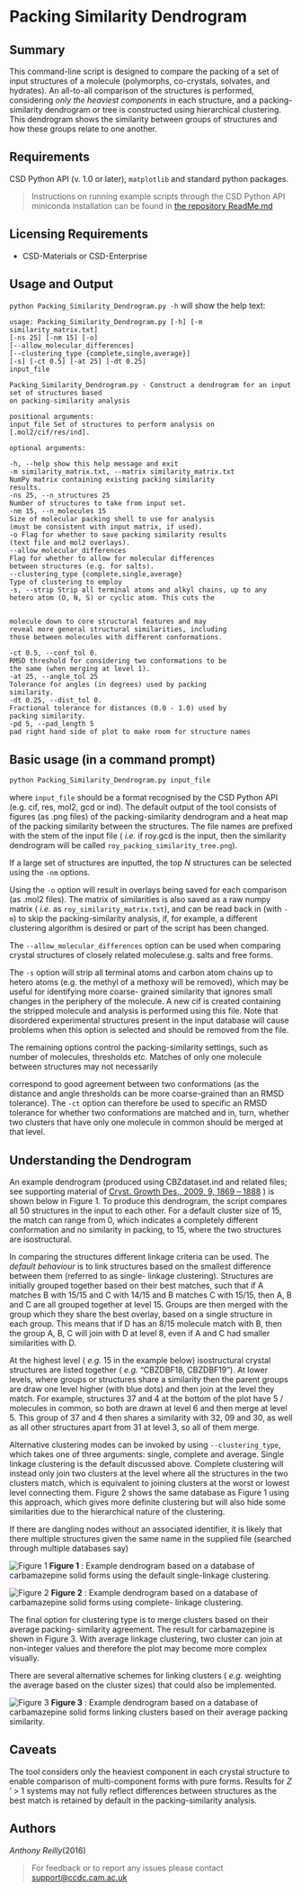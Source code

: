 # Packing Similarity Dendrogram

## Summary

This command-line script is designed to compare the packing of a set of input structures of a molecule (polymorphs,
co-crystals, solvates, and hydrates). An all-to-all comparison of the structures is performed, considering _only the
heaviest components_ in each structure, and a packing-similarity dendrogram or tree is constructed using hierarchical
clustering. This dendrogram shows the similarity between groups of structures and how these groups relate to one
another.

## Requirements

CSD Python API (v. 1.0 or later), `matplotlib` and standard python packages.

> Instructions on running example scripts through the CSD Python API miniconda installation can be found in [the repository ReadMe.md](https://github.com/ccdc-opensource/csd-python-api-scripts#readme)

## Licensing Requirements 

- CSD-Materials or CSD-Enterprise

## Usage and Output

`python Packing_Similarity_Dendrogram.py -h` will show the help text:

```
usage: Packing_Similarity_Dendrogram.py [-h] [-m similarity_matrix.txt]
[-ns 25] [-nm 15] [-o]
[--allow_molecular_differences]
[--clustering_type {complete,single,average}]
[-s] [-ct 0.5] [-at 25] [-dt 0.25]
input_file

Packing_Similarity_Dendrogram.py - Construct a dendrogram for an input set of structures based
on packing-similarity analysis

positional arguments:
input_file Set of structures to perform analysis on
[.mol2/cif/res/ind].

optional arguments:

-h, --help show this help message and exit
-m similarity_matrix.txt, --matrix similarity_matrix.txt
NumPy matrix containing existing packing similarity
results.
-ns 25, --n_structures 25
Number of structures to take from input set.
-nm 15, --n_molecules 15
Size of molecular packing shell to use for analysis
(must be consistent with input matrix, if used).
-o Flag for whether to save packing similarity results
(text file and mol2 overlays).
--allow_molecular_differences
Flag for whether to allow for molecular differences
between structures (e.g. for salts).
--clustering_type {complete,single,average}
Type of clustering to employ
-s, --strip Strip all terminal atoms and alkyl chains, up to any
hetero atom (O, N, S) or cyclic atom. This cuts the


molecule down to core structural features and may
reveal more general structural similarities, including
those between molecules with different conformations.

-ct 0.5, --conf_tol 0.
RMSD threshold for considering two conformations to be
the same (when merging at level 1).
-at 25, --angle_tol 25
Tolerance for angles (in degrees) used by packing
similarity.
-dt 0.25, --dist_tol 0.
Fractional tolerance for distances (0.0 - 1.0) used by
packing similarity.
-pd 5, --pad_length 5
pad right hand side of plot to make room for structure names
```

## Basic usage (in a command prompt)

```cmd
python Packing_Similarity_Dendrogram.py input_file
```

where `input_file` should be a format recognised by the CSD Python API (e.g. cif, res, mol2, gcd or ind). The default
output of the tool consists of figures (as .png files) of the packing-similarity dendrogram and a heat map of the
packing similarity between the structures. The file names are prefixed with the stem of the input file ( _i.e._ if
roy.gcd is the input, then the similarity dendrogram will be called `roy_packing_similarity_tree.png`).

If a large set of structures are inputted, the top _N_ structures can be selected using the `-nm` options.

Using the `-o` option will result in overlays being saved for each comparison (as .mol2 files). The matrix of
similarities is also saved as a raw numpy matrix ( _i.e._ as
`roy_similarity_matrix.txt`), and can be read back in (with `-m`) to skip the packing-similarity analysis, if, for
example, a different clustering algorithm is desired or part of the script has been changed.

The `--allow_molecular_differences` option can be used when comparing crystal structures of closely related moleculese.g. salts and free forms.

The `-s` option will strip all terminal atoms and carbon atom chains up to hetero atoms (e.g.
the methyl of a methoxy will be removed), which may be useful for identifying more coarse- grained similarity that
ignores small changes in the periphery of the molecule. A new cif is created containing the stripped molecule and
analysis is performed using this file. Note that disordered experimental structures present in the input database will
cause problems when this option is selected and should be removed from the file.

The remaining options control the packing-similarity settings, such as number of molecules, thresholds etc. Matches of
only one molecule between structures may not necessarily

correspond to good agreement between two conformations (as the distance and angle thresholds can be more coarse-grained
than an RMSD tolerance). The `-ct` option can therefore be used to specific an RMSD tolerance for whether two
conformations are matched and in, turn, whether two clusters that have only one molecule in common should be merged at
that level.

## Understanding the Dendrogram

An example dendrogram (produced using CBZdataset.ind and related files; see supporting material
of [Cryst. Growth Des., 2009, 9, 1869 _–_ 1888](https://pubs.acs.org/doi/10.1021/cg801056c) ) is shown below in Figure 1. 
To produce this dendrogram, the script compares all 50 structures in the input to each other. For a default cluster
size of 15, the match can range from 0, which indicates a completely different conformation and no similarity in
packing, to 15, where the two structures are isostructural.

In comparing the structures different linkage criteria can be used. The _default behaviour_ is to link structures based
on the smallest difference between them (referred to as single- linkage clustering). Structures are initially grouped
together based on their best matches, such that if A matches B with 15/15 and C with 14/15 and B matches C with 15/15,
then A, B and C are all grouped together at level 15. Groups are then merged with the group which they share the best
overlay, based on a single structure in each group. This means that if D has an 8/15 molecule match with B, then the
group A, B, C will join with D at level 8, even if A and C had smaller similarities with D.

At the highest level ( _e.g._ 15 in the example below) isostructural crystal structures are listed together ( _e.g._
“CBZDBF18, CBZDBF19”). At lower levels, where groups or structures share a similarity then the parent groups are draw
one level higher (with blue dots) and then join at the level they match. For example, structures 37 and 4 at the bottom
of the plot have 5 / molecules in common, so both are drawn at level 6 and then merge at level 5. This group of 37 and 4
then shares a similarity with 32, 09 and 30, as well as all other structures apart from 31 at level 3, so all of them
merge.

Alternative clustering modes can be invoked by using `--clustering_type`, which takes one of three arguments: single,
complete and average. Single linkage clustering is the default discussed above. Complete clustering will instead only
join two clusters at the level where all the structures in the two clusters match, which is equivalent to joining
clusters at the worst or lowest level connecting them. Figure 2 shows the same database as Figure 1 using this approach,
which gives more definite clustering but will also hide some similarities due to the hierarchical nature of the
clustering.

If there are dangling nodes without an associated identifier, it is likely that there multiple structures given the same name
in the supplied file (searched through multiple databases say)

![Figure 1](assets/dendogram_figure_1.png)
**Figure 1** : Example dendrogram based on a database of carbamazepine solid forms using the default single-linkage
clustering.

![Figure 2](assets/dendogram_figure_2.png)
**Figure 2** : Example dendrogram based on a database of carbamazepine solid forms using complete- linkage clustering.

The final option for clustering type is to merge clusters based on their average packing- similarity agreement. The
result for carbamazepine is shown in Figure 3. With average linkage clustering, two cluster can join at non-integer
values and therefore the plot may become more complex visually.

There are several alternative schemes for linking clusters ( _e.g._ weighting the average based on the cluster sizes)
that could also be implemented.

![Figure 3](assets/dendogram_figure_3.png)
**Figure 3** : Example dendrogram based on a database of carbamazepine solid forms linking clusters based on their
average packing similarity.

## Caveats

The tool considers only the heaviest component in each crystal structure to enable comparison of multi-component forms
with pure forms. Results for _Z_ ’ > 1 systems may not fully reflect differences between structures as the best match is
retained by default in the packing-similarity analysis.

## Authors

_Anthony Reilly_(2016)

> For feedback or to report any issues please contact [support@ccdc.cam.ac.uk](mailto:support@ccdc.cam.ac.uk)
